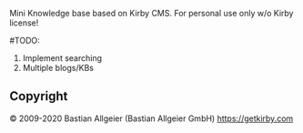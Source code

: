 Mini Knowledge base based on Kirby CMS.
For personal use only w/o Kirby license!

#TODO:
1. Implement searching
2. Multiple blogs/KBs

## Copyright

© 2009-2020 Bastian Allgeier (Bastian Allgeier GmbH)
<https://getkirby.com>
